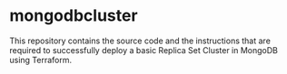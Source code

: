# mongodbcluster
This repository contains the source code and the instructions that are required to successfully deploy a basic Replica Set Cluster in MongoDB using Terraform.
